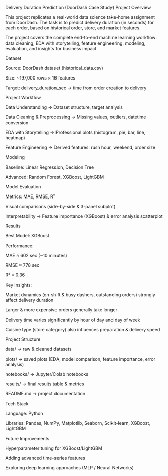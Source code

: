 Delivery Duration Prediction (DoorDash Case Study)
Project Overview

This project replicates a real-world data science take-home assignment from DoorDash.
The task is to predict delivery duration (in seconds) for each order, based on historical order, store, and market features.

The project covers the complete end-to-end machine learning workflow: data cleaning, EDA with storytelling, feature engineering, modeling, evaluation, and insights for business impact.

Dataset

Source: DoorDash dataset (historical_data.csv)

Size: ~197,000 rows × 16 features

Target: delivery_duration_sec → time from order creation to delivery

Project Workflow

Data Understanding → Dataset structure, target analysis

Data Cleaning & Preprocessing → Missing values, outliers, datetime conversion

EDA with Storytelling → Professional plots (histogram, pie, bar, line, heatmap)

Feature Engineering → Derived features: rush hour, weekend, order size

Modeling

Baseline: Linear Regression, Decision Tree

Advanced: Random Forest, XGBoost, LightGBM

Model Evaluation

Metrics: MAE, RMSE, R²

Visual comparisons (side-by-side & 3-panel subplot)

Interpretability → Feature importance (XGBoost) & error analysis scatterplot

Results

Best Model: XGBoost

Performance:

MAE ≈ 602 sec (~10 minutes)

RMSE ≈ 778 sec

R² = 0.36

Key Insights:

Market dynamics (on-shift & busy dashers, outstanding orders) strongly affect delivery duration

Larger & more expensive orders generally take longer

Delivery time varies significantly by hour of day and day of week

Cuisine type (store category) also influences preparation & delivery speed

Project Structure

data/ → raw & cleaned datasets

plots/ → saved plots (EDA, model comparison, feature importance, error analysis)

notebooks/ → Jupyter/Colab notebooks

results/ → final results table & metrics

README.md → project documentation

Tech Stack

Language: Python

Libraries: Pandas, NumPy, Matplotlib, Seaborn, Scikit-learn, XGBoost, LightGBM

Future Improvements

Hyperparameter tuning for XGBoost/LightGBM

Adding advanced time-series features

Exploring deep learning approaches (MLP / Neural Networks)
